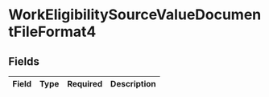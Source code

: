 # WorkEligibilitySourceValueDocumentFileFormat4


## Fields

| Field       | Type        | Required    | Description |
| ----------- | ----------- | ----------- | ----------- |